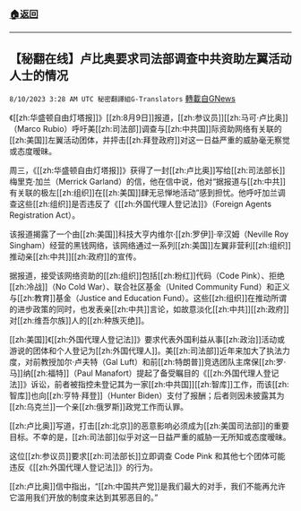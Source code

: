 ###  [:house:返回](README.md)
---


## 【秘翻在线】卢比奥要求司法部调查中共资助左翼活动人士的情况
`8/10/2023 3:28 AM UTC 秘密翻譯組G-Translators` [轉載自GNews](https://gnews.org/articles/1540362)

《[[zh:华盛顿自由灯塔报]]》[[zh:8月9日]]报道，[[zh:参议员]][[zh:马可·卢比奥]]（Marco Rubio）呼吁美[[zh:司法部]]调查与[[zh:中共国]]际资助网络有关联的[[zh:美国]]左翼活动团体，并抨击[[zh:拜登政府]]对这一日益严重的威胁毫无察觉或态度暧昧。

周三，《[[zh:华盛顿自由灯塔报]]》获得了一封[[zh:卢比奥]]写给[[zh:司法部长]]梅里克·加兰（Merrick Garland）的信，他在信中说，他对“据报道与[[zh:中共]]有关联的极左[[zh:组织]]在[[zh:美国]]肆无忌惮地活动”感到担忧。他呼吁加兰调查这些[[zh:组织]]是否违反了《[[zh:外国代理人登记法]]》（Foreign Agents Registration Act）。

该报道揭露了一个由[[zh:美国]]科技大亨内维尔·[[zh:罗伊]]·辛汉姆（Neville Roy Singham）经营的黑钱网络，该网络通过一系列[[zh:美国]]左翼非营利[[zh:组织]]推动亲[[zh:中共]][[zh:政府]]的宣传。

据报道，接受该网络资助的[[zh:组织]]包括[[zh:粉红]]代码（Code Pink）、拒绝[[zh:冷战]]（No Cold War）、联合社区基金（United Community Fund）和正义与[[zh:教育]]基金（Justice and Education Fund）。这些[[zh:组织]]在推动所谓的进步政策的同时，也发表亲[[zh:中共]]言论，如故意淡化[[zh:中共]][[zh:政府]]对[[zh:维吾尔族]]人的[[zh:种族灭绝]]。

[[zh:美国]]《[[zh:外国代理人登记法]]》要求代表外国利益从事[[zh:政治]]活动或游说的团体和个人登记为[[zh:外国代理人]]。美[[zh:司法部]]近年来加大了执法力度，对前教授加尔·卢夫特（Gal Luft）和前[[zh:特朗普]]竞选团队主席保[[zh:罗·马]]纳[[zh:福特]]（Paul Manafort）提起了备受瞩目的《[[zh:外国代理人登记法]]》诉讼，前者被指控未登记其为一家[[zh:中共国]][[zh:智库]]工作，而该[[zh:智库]]也向[[zh:亨特·拜登]]（Hunter Biden）支付了报酬；后者则因未披露其为[[zh:乌克兰]]一个亲[[zh:俄罗斯]]政党工作而认罪。

[[zh:卢比奥]]写道，打击[[zh:北京]]的恶意影响必须成为[[zh:美国司法部]]的重要目标。不幸的是，[[zh:司法部]]似乎对这一日益严重的威胁一无所知或态度暧昧。

这位[[zh:参议员]]要求[[zh:司法部长]]立即调查 Code Pink 和其他七个团体可能违反《[[zh:外国代理人登记法]]》的行为。

[[zh:卢比奥]]信中指出，“[[zh:中国共产党]]是我们最大的对手，我们不能再允许它滥用我们开放的制度来达到其邪恶目的。”
